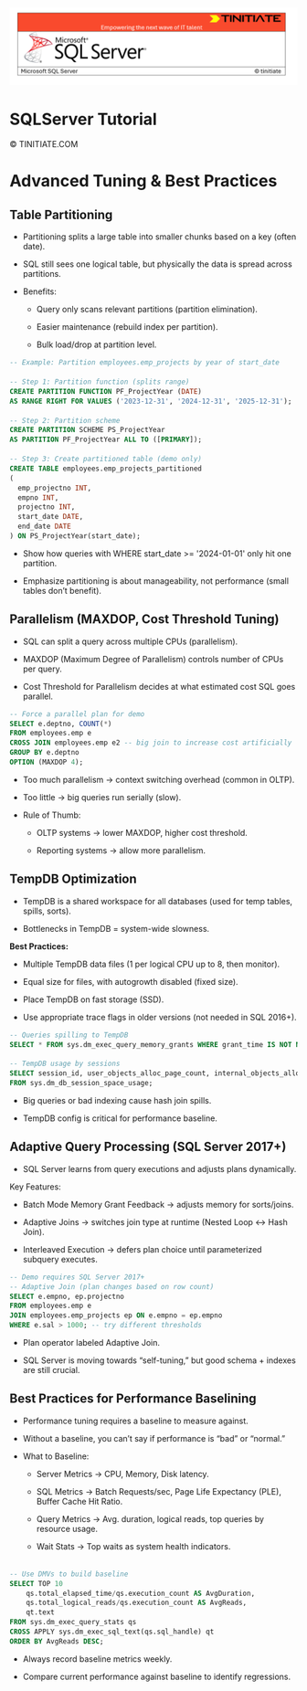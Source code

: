 ![SQLServer Tinitiate Image](sqlserver.png)

# SQLServer Tutorial

&copy; TINITIATE.COM

# Advanced Tuning & Best Practices

## Table Partitioning

* Partitioning splits a large table into smaller chunks based on a key (often date).

* SQL still sees one logical table, but physically the data is spread across partitions.

* Benefits:

  * Query only scans relevant partitions (partition elimination).
  
  * Easier maintenance (rebuild index per partition).
  
  * Bulk load/drop at partition level.

```sql
-- Example: Partition employees.emp_projects by year of start_date

-- Step 1: Partition function (splits range)
CREATE PARTITION FUNCTION PF_ProjectYear (DATE)
AS RANGE RIGHT FOR VALUES ('2023-12-31', '2024-12-31', '2025-12-31');

-- Step 2: Partition scheme
CREATE PARTITION SCHEME PS_ProjectYear
AS PARTITION PF_ProjectYear ALL TO ([PRIMARY]);

-- Step 3: Create partitioned table (demo only)
CREATE TABLE employees.emp_projects_partitioned
(
  emp_projectno INT,
  empno INT,
  projectno INT,
  start_date DATE,
  end_date DATE
) ON PS_ProjectYear(start_date);
```

* Show how queries with WHERE start_date >= '2024-01-01' only hit one partition.

* Emphasize partitioning is about manageability, not performance (small tables don’t benefit).

## Parallelism (MAXDOP, Cost Threshold Tuning)

* SQL can split a query across multiple CPUs (parallelism).

* MAXDOP (Maximum Degree of Parallelism) controls number of CPUs per query.

* Cost Threshold for Parallelism decides at what estimated cost SQL goes parallel.

```sql
-- Force a parallel plan for demo
SELECT e.deptno, COUNT(*)
FROM employees.emp e
CROSS JOIN employees.emp e2 -- big join to increase cost artificially
GROUP BY e.deptno
OPTION (MAXDOP 4);

```

* Too much parallelism → context switching overhead (common in OLTP).

* Too little → big queries run serially (slow).

* Rule of Thumb:

  * OLTP systems → lower MAXDOP, higher cost threshold.
  
  * Reporting systems → allow more parallelism.

## TempDB Optimization

* TempDB is a shared workspace for all databases (used for temp tables, spills, sorts).

* Bottlenecks in TempDB = system-wide slowness.

**Best Practices:**

* Multiple TempDB data files (1 per logical CPU up to 8, then monitor).

* Equal size for files, with autogrowth disabled (fixed size).

* Place TempDB on fast storage (SSD).

* Use appropriate trace flags in older versions (not needed in SQL 2016+).

```sql
-- Queries spilling to TempDB
SELECT * FROM sys.dm_exec_query_memory_grants WHERE grant_time IS NOT NULL;

-- TempDB usage by sessions
SELECT session_id, user_objects_alloc_page_count, internal_objects_alloc_page_count
FROM sys.dm_db_session_space_usage;
```

* Big queries or bad indexing cause hash join spills.

* TempDB config is critical for performance baseline.

## Adaptive Query Processing (SQL Server 2017+)

* SQL Server learns from query executions and adjusts plans dynamically.

Key Features:

* Batch Mode Memory Grant Feedback → adjusts memory for sorts/joins.

* Adaptive Joins → switches join type at runtime (Nested Loop ↔ Hash Join).

* Interleaved Execution → defers plan choice until parameterized subquery executes.

```sql
-- Demo requires SQL Server 2017+
-- Adaptive Join (plan changes based on row count)
SELECT e.empno, ep.projectno
FROM employees.emp e
JOIN employees.emp_projects ep ON e.empno = ep.empno
WHERE e.sal > 1000; -- try different thresholds
```

* Plan operator labeled Adaptive Join.

* SQL Server is moving towards “self-tuning,” but good schema + indexes are still crucial.

##  Best Practices for Performance Baselining

* Performance tuning requires a baseline to measure against.

* Without a baseline, you can’t say if performance is “bad” or “normal.”

* What to Baseline:

  * Server Metrics → CPU, Memory, Disk latency.
  
  * SQL Metrics → Batch Requests/sec, Page Life Expectancy (PLE), Buffer Cache Hit Ratio.
  
  * Query Metrics → Avg. duration, logical reads, top queries by resource usage.
  
  * Wait Stats → Top waits as system health indicators.

```sql

-- Use DMVs to build baseline
SELECT TOP 10 
    qs.total_elapsed_time/qs.execution_count AS AvgDuration,
    qs.total_logical_reads/qs.execution_count AS AvgReads,
    qt.text
FROM sys.dm_exec_query_stats qs
CROSS APPLY sys.dm_exec_sql_text(qs.sql_handle) qt
ORDER BY AvgReads DESC;
```

* Always record baseline metrics weekly.

* Compare current performance against baseline to identify regressions.
